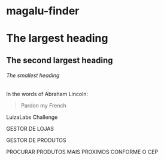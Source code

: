 # magalu-finder


# The largest heading
## The second largest heading
###### The smallest heading


In the words of Abraham Lincoln:

> Pardon my French


LuizaLabs Challenge


GESTOR DE LOJAS


GESTOR DE PRODUTOS


PROCURAR PRODUTOS MAIS PROXIMOS CONFORME O CEP

